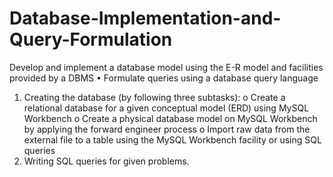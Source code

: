 # Database-Implementation-and-Query-Formulation
Develop and implement a database model using the E-R model and facilities provided by a DBMS • Formulate queries using a database query language

1. Creating the database (by following three subtasks):
o Create a relational database for a given conceptual model (ERD) using MySQL
Workbench
o Create a physical database model on MySQL Workbench by applying the
forward engineer process
o Import raw data from the external file to a table using the MySQL Workbench
facility or using SQL queries
2. Writing SQL queries for given problems.
